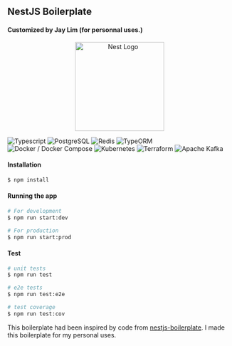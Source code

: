 
## NestJS Boilerplate
#### Customized by Jay Lim (for personnal uses.)

<p align="center">
  <a href="http://nestjs.com/" target="blank"><img src="https://nestjs.com/img/logo-small.svg" width="200" alt="Nest Logo" /></a>
</p>

[circleci-image]: https://img.shields.io/circleci/build/github/nestjs/nest/master?token=abc123def456
[circleci-url]: https://circleci.com/gh/nestjs/nest

<img alt="Typescript" src ="https://img.shields.io/badge/Typescript-3178C6.svg?&style=for-the-badge&logo=Typescript&logoColor=white"/>
<img alt="PostgreSQL" src ="https://img.shields.io/badge/PostgreSQL-4169E1.svg?&style=for-the-badge&logo=PostgreSQL&logoColor=white"/>
<img alt="Redis" src ="https://img.shields.io/badge/Redis-DC382D.svg?&style=for-the-badge&logo=Redis&logoColor=white"/>
<img alt="TypeORM" src ="https://img.shields.io/badge/TypeORM-FFA500.svg?&style=for-the-badge&logo=TypeOrm&logoColor=white"/>
<img alt="Docker / Docker Compose" src ="https://img.shields.io/badge/Docker / Docker Compose-2496ED.svg?&style=for-the-badge&logo=Docker&logoColor=white"/>
<img alt="Kubernetes" src ="https://img.shields.io/badge/Kubernetes-326CE5.svg?&style=for-the-badge&logo=Kubernetes&logoColor=white"/>
<img alt="Terraform" src ="https://img.shields.io/badge/Terraform-844FBA.svg?&style=for-the-badge&logo=Terraform&logoColor=white"/>
<img alt="Apache Kafka" src ="https://img.shields.io/badge/Apache Kafka-231F20.svg?&style=for-the-badge&logo=Apache Kafka&logoColor=white"/>

#### Installation

```bash
$ npm install
```

#### Running the app

```bash
# For development
$ npm run start:dev

# For production
$ npm run start:prod
```

#### Test

```bash
# unit tests
$ npm run test

# e2e tests
$ npm run test:e2e

# test coverage
$ npm run test:cov
```

 This boilerplate had been inspired by code from [nestjs-boilerplate](https://github.com/brocoders/nestjs-boilerplate). I made this boilerplate for my personal uses. 
